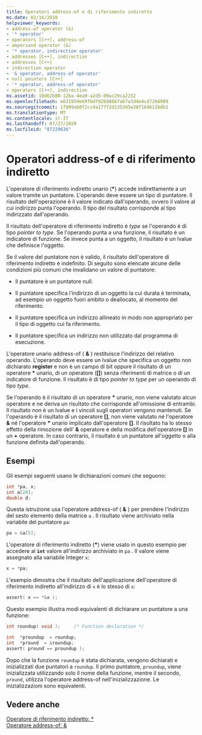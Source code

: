 ```yaml
---
title: Operatori address-of e di riferimento indiretto
ms.date: 02/16/2018
helpviewer_keywords:
- address-of operator (&)
- '* operator'
- operators [C++], address-of
- ampersand operator (&)
- '* operator, indirection operator'
- addresses [C++], indirection
- addresses [C++]
- indirection operator
- '& operator, address-of operator'
- null pointers [C++]
- '* operator, address-of operator'
- operators [C++], indirection
ms.assetid: 10d62b00-12ba-4ea9-a2d5-09ac29ca2232
ms.openlocfilehash: e631959e69fbdf026886b7a67a3d4e4cd7266989
ms.sourcegitcommit: 1f009ab0f2cc4a177f2d1353d5a38f164612bdb1
ms.translationtype: MT
ms.contentlocale: it-IT
ms.lasthandoff: 07/27/2020
ms.locfileid: "87229636"
---
```

# <a name="indirection-and-address-of-operators"></a>Operatori address-of e di riferimento indiretto

L'operatore di riferimento indiretto unario (__&#42;__) accede indirettamente a un valore tramite un puntatore. L'operando deve essere un tipo di puntatore. Il risultato dell'operazione è il valore indicato dall'operando, ovvero il valore al cui indirizzo punta l'operando. Il tipo del risultato corrisponde al tipo indirizzato dall'operando.

Il risultato dell'operatore di riferimento indiretto è *type* se l'operando è di tipo *pointer to type*. Se l'operando punta a una funzione, il risultato è un indicatore di funzione. Se invece punta a un oggetto, il risultato è un lvalue che definisce l'oggetto.

Se il valore del puntatore non è valido, il risultato dell'operatore di riferimento indiretto è indefinito. Di seguito sono elencate alcune delle condizioni più comuni che invalidano un valore di puntatore:

- Il puntatore è un puntatore null.

- Il puntatore specifica l'indirizzo di un oggetto la cui durata è terminata, ad esempio un oggetto fuori ambito o deallocato, al momento del riferimento.

- Il puntatore specifica un indirizzo allineato in modo non appropriato per il tipo di oggetto cui fa riferimento.

- Il puntatore specifica un indirizzo non utilizzato dal programma di esecuzione.

L'operatore unario address-of ( **&** ) restituisce l'indirizzo del relativo operando. L'operando deve essere un lvalue che specifica un oggetto non dichiarato __register__ e non è un campo di bit oppure il risultato di un operatore __&#42;__ unario, di un operatore (__&#91;&#93;__) senza riferimenti di matrice o di un indicatore di funzione. Il risultato è di tipo *pointer to type* per un operando di tipo *type*.

Se l'operando è il risultato di un operatore __&#42;__ unario, non viene valutato alcun operatore e ne deriva un risultato che corrisponde all'omissione di entrambi. Il risultato non è un lvalue e i vincoli sugli operatori vengono mantenuti. Se l'operando è il risultato di un operatore __&#91;&#93;__, non viene valutato né l'operatore __&__ né l'operatore __&#42;__ unario implicato dall'operatore __&#91;&#93;__. Il risultato ha lo stesso effetto della rimozione dell' __&__ operatore e della modifica dell'operatore __&#91;&#93;__ in un __+__ operatore. In caso contrario, il risultato è un puntatore all'oggetto o alla funzione definita dall'operando.

## <a name="examples"></a>Esempi

Gli esempi seguenti usano le dichiarazioni comuni che seguono:

```C
int *pa, x;
int a[20];
double d;
```

Questa istruzione usa l'operatore address-of ( **&** ) per prendere l'indirizzo del sesto elemento della matrice `a` . Il risultato viene archiviato nella variabile del puntatore `pa`:

```C
pa = &a[5];
```

L'operatore di riferimento indiretto (__&#42;__) viene usato in questo esempio per accedere al **`int`** valore all'indirizzo archiviato in `pa` . Il valore viene assegnato alla variabile Integer `x`:

```C
x = *pa;
```

L'esempio dimostra che il risultato dell'applicazione dell'operatore di riferimento indiretto all'indirizzo di `x` è lo stesso di `x`:

```C
assert( x == *&x );
```

Questo esempio illustra modi equivalenti di dichiarare un puntatore a una funzione:

```C
int roundup( void );     /* Function declaration */

int  *proundup  = roundup;
int  *pround  = &roundup;
assert( pround == proundup );
```

Dopo che la funzione `roundup` è stata dichiarata, vengono dichiarati e inizializzati due puntatori a `roundup`. Il primo puntatore, `proundup`, viene inizializzata utilizzando solo il nome della funzione, mentre il secondo, `pround`, utilizza l'operatore address-of nell'inizializzazione. Le inizializzazioni sono equivalenti.

## <a name="see-also"></a>Vedere anche

[Operatore di riferimento indiretto: &#42;](../cpp/indirection-operator-star.md)<br/>
[Operatore address-of: &](../cpp/address-of-operator-amp.md)
